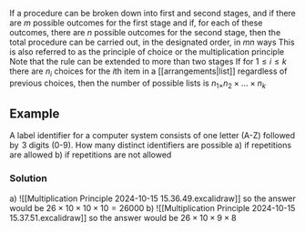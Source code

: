 If a procedure can be broken down into first and second stages, and if there are $m$ possible outcomes for the first stage and if, for each of these outcomes, there are $n$ possible outcomes for the second stage, then the total procedure can be carried out, in the designated order, in $mn$ ways
This is also referred to as the principle of choice or the multiplication principle
Note that the rule can be extended to more than two stages
If for $1\leq i\leq k$ there are $n_{i}$ choices for the $i$th item in a [[arrangements|list]] regardless of previous choices, then the number of possible lists is $n_{1\times}n_{2}\times\dots \times n_{k}$
## Example
A label identifier for a computer system consists of one letter (A-Z) followed by $\hspace{0pt}3$ digits (0-9). How many distinct identifiers are possible
a) if repetitions are allowed
b) if repetitions are not allowed
### Solution
a)
![[Multiplication Principle 2024-10-15 15.36.49.excalidraw]]
so the answer would be $26\times 10\times 10\times 10=26000$
b)
![[Multiplication Principle 2024-10-15 15.37.51.excalidraw]]
so the answer would be $26\times 10\times 9\times 8$